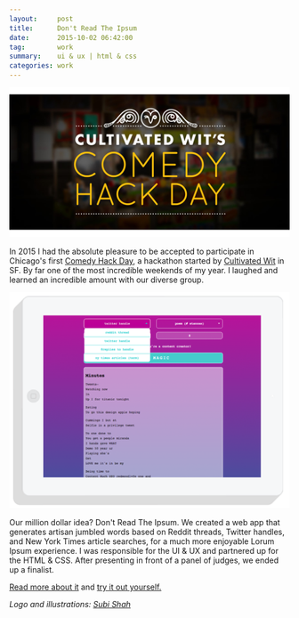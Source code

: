 ```yaml
---
layout:     post
title:      Don't Read The Ipsum
date:       2015-10-02 06:42:00
tag:		work
summary:    ui & ux | html & css
categories: work
---
```



![Comedy Hack Day](/images/Ipsum1.png)


In 2015 I had the absolute pleasure to be accepted to participate in Chicago's first [Comedy Hack Day](http://comedyhackday.com "Comedy Hack Day"), a hackathon started by [Cultivated Wit](http://www.cultivatedwit.com/ "Cultivated Wit") in SF. By far one of the most incredible weekends of my year. I laughed and learned an incredible amount with our diverse group.

![Comedy Hack Day](/images/Ipsum_Click.png)

Our million dollar idea? Don't Read The Ipsum. We created a web app that generates artisan jumbled words based on Reddit threads, Twitter handles, and New York Times article searches, for a much more enjoyable Lorum Ipsum experience. I was responsible for the UI & UX and partnered up for the HTML & CSS. After presenting in front of a panel of judges, we ended up a finalist.

<a href="http://www.comedyhackday.org/demosmade/2015/10/5/dont-read-the-ipsum">Read more about it</a> and <a href="http://ipsum.click">try it out yourself.</a>

_Logo and illustrations: [Subi Shah](https://twitter.com/kalehummus)_
